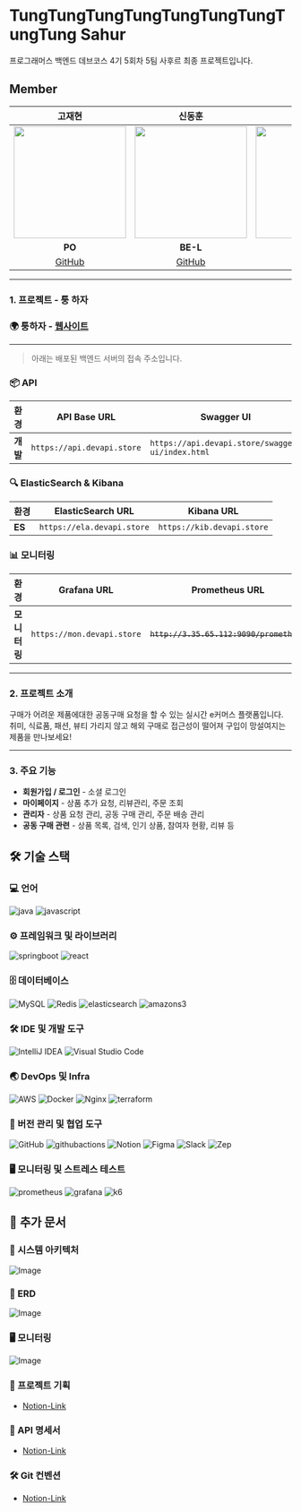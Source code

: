 # TungTungTungTungTungTungTungTungTung Sahur

프로그래머스 백엔드 데브코스 4기 5회차 5팀 사후르 최종 프로젝트입니다.

## Member

|                **고재현**                 |                   **신동훈**                   |                   **이은준**                   |                 **조정인**                  |                 **김윤주**                  |                 **신윤호**                  |
| :-----------------------------------------: | :-----------------------------------------: | :-----------------------------------------: | :-----------------------------------------: | :-----------------------------------------: | :-----------------------------------------: |
| <img src="https://github.com/kozae00.png" width="200"> | <img src="https://github.com/SDHSeoulTech.png" width="200"> | <img src="https://github.com/linedj.png" width="200"> | <img src="https://github.com/jxxngin.png" width="200"> | <img src="https://github.com/yunjuKimm.png" width="200"> | <img src="https://github.com/messiteacher.png" width="200"> |
|                 **PO**                 |                     **BE-L**                     |                     **BE**                     |                   **BE**                    |                   **BE**                    |                   **BE**                    |
|   [GitHub](https://github.com/kozae00)    |   [GitHub](https://github.com/SDHSeoulTech)    |   [GitHub](https://github.com/linedj)    |   [GitHub](https://github.com/jxxngin)    |   [GitHub](https://github.com/yunjuKimm)    |   [GitHub](https://github.com/messiteacher)    |


---

### 1. 프로젝트 - 퉁 하자

### 🌍 퉁하자 - [웹사이트](https://www.devapi.store/)  
---

> 아래는 배포된 백엔드 서버의 접속 주소입니다.
>
### 📦 API

| 환경   | API Base URL                    | Swagger UI                                             |
|--------|----------------------------------|--------------------------------------------------------|
| **개발** | `https://api.devapi.store`        | `https://api.devapi.store/swagger-ui/index.html` |
### 🔍 ElasticSearch & Kibana

| 환경   | ElasticSearch URL               | Kibana URL                                             |
|--------|----------------------------------|--------------------------------------------------------|
| **ES**  | `https://ela.devapi.store`        | `https://kib.devapi.store`                              |
### 📊 모니터링
| 환경       | Grafana URL                   | Prometheus URL                                         |
|------------|-------------------------------|--------------------------------------------------------|
| **모니터링** | `https://mon.devapi.store`      | ~~`http://3.35.65.112:9090/prometheus`~~                |

---

### 2. 프로젝트 소개
구매가 어려운 제품에대한 공동구매 요청을 할 수 있는 실시간 e커머스 플랫폼입니다.  
취미, 식료품, 패션, 뷰티 가리지 않고 해외 구매로 접근성이 떨어져 구입이 망설여지는 제품을 만나보세요!

---

### 3. 주요 기능

- **회원가입 / 로그인** - 소셜 로그인
- **마이페이지** - 상품 추가 요청, 리뷰관리, 주문 조회
- **관리자** - 상품 요청 관리, 공동 구매 관리, 주문 배송 관리
- **공동 구매 관련** - 상품 목록, 검색, 인기 상품, 참여자 현황, 리뷰 등

## 🛠 기술 스택

### 💻 언어
![java](https://img.shields.io/badge/java-FF3D00.svg?style=for-the-badge&logo=java&logoColor=white)
![javascript](https://img.shields.io/badge/javascrip-F7DF1E.svg?style=for-the-badge&logo=javascrip&logoColor=white)

### ⚙ 프레임워크 및 라이브러리
![springboot](https://img.shields.io/badge/springboot-6DB33F.svg?style=for-the-badge&logo=springboot&logoColor=white)
![react](https://img.shields.io/badge/react-61DAFB.svg?style=for-the-badge&logo=react&logoColor=white)

### 🗄 데이터베이스
![MySQL](https://img.shields.io/badge/mysql-4479A1.svg?style=for-the-badge&logo=mysql&logoColor=white)
![Redis](https://img.shields.io/badge/redis-%23DD0031.svg?style=for-the-badge&logo=redis&logoColor=white)
![elasticsearch](https://img.shields.io/badge/elasticsearch-005571.svg?style=for-the-badge&logo=elasticsearch&logoColor=white)
![amazons3](https://img.shields.io/badge/amazons3-569A31.svg?style=for-the-badge&logo=amazons3&logoColor=white)

### 🛠 IDE 및 개발 도구
![IntelliJ IDEA](https://img.shields.io/badge/IntelliJIDEA-000000.svg?style=for-the-badge&logo=intellij-idea&logoColor=white)
![Visual Studio Code](https://img.shields.io/badge/Visual%20Studio%20Code-0078d7.svg?style=for-the-badge&logo=visual-studio-code&logoColor=white)

### 🌏 DevOps 및 Infra
![AWS](https://img.shields.io/badge/AWS-%23FF9900.svg?style=for-the-badge&logo=amazon-aws&logoColor=white)
![Docker](https://img.shields.io/badge/docker-%230db7ed.svg?style=for-the-badge&logo=docker&logoColor=white)
![Nginx](https://img.shields.io/badge/nginx-%23009639.svg?style=for-the-badge&logo=nginx&logoColor=white)
![terraform](https://img.shields.io/badge/terraform-844FBA.svg?style=for-the-badge&logo=terraform&logoColor=white)

### 🔧 버전 관리 및 협업 도구
![GitHub](https://img.shields.io/badge/github-%23121011.svg?style=for-the-badge&logo=github&logoColor=white)
![githubactions](https://img.shields.io/badge/githubactions-2088FF.svg?style=for-the-badge&logo=githubactions&logoColor=white)
![Notion](https://img.shields.io/badge/Notion-%23000000.svg?style=for-the-badge&logo=notion&logoColor=white)
![Figma](https://img.shields.io/badge/figma-%23F24E1E.svg?style=for-the-badge&logo=figma&logoColor=white)
![Slack](https://img.shields.io/badge/Slack-4A154B?style=for-the-badge&logo=slack&logoColor=white)
![Zep](https://img.shields.io/badge/Zep-6001D2?style=for-the-badge&logo=Zep&logoColor=white)

### 🖥️ 모니터링 및 스트레스 테스트
![prometheus](https://img.shields.io/badge/prometheus-E6522C?style=for-the-badge&logo=prometheus&logoColor=white)
![grafana](https://img.shields.io/badge/grafana-F46800?style=for-the-badge&logo=grafana&logoColor=white)
![k6](https://img.shields.io/badge/k6-7D64FF?style=for-the-badge&logo=k6&logoColor=white)

## 📌 추가 문서

### 🧭 시스템 아키텍처
![Image](https://github.com/user-attachments/assets/025051d3-d58d-463d-ae1b-217da1060a20)

### 🔗 ERD
![Image](https://github.com/user-attachments/assets/ae895e5c-0e65-48ad-941f-38f9f7f048d2)

### 🖥 모니터링
![Image](https://github.com/user-attachments/assets/8f8954c3-4079-4701-bcc6-edb0f64f4fe1)

### 📜 프로젝트 기획

- [Notion-Link](https://www.notion.so/1db3550b7b5581b8a47ffcf67d340783?pvs=4)

### 📌 API 명세서
- [Notion-Link](https://www.notion.so/API-Mock-Server-1db3550b7b55818fb177ce0e7a182f9b?pvs=4)

### 🛠 Git 컨벤션
- [Notion-Link](https://www.notion.so/1db3550b7b5581448cccfcf428df25c7?pvs=4)
